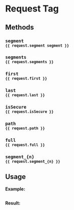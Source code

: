 # Request Tag

## Methods

### `segment`<br/><sub>`{{ request.segment segment }}`</sub>

### `segments`<br/><sub>`{{ request.segments }}`</sub>

### `first`<br/><sub>`{{ request.first }}`</sub>

### `last`<br/><sub>`{{ request.last }}`</sub>

### `isSecure`<br/><sub>`{{ request.isSecure }}`</sub>

### `path`<br/><sub>`{{ request.path }}`</sub>

### `full`<br/><sub>`{{ request.full }}`</sub>

### `segment_{n}`<br/><sub>`{{ request.segment_{n} }}`</sub>

## Usage

**Example:**
```html

```

**Result:**
```html

```